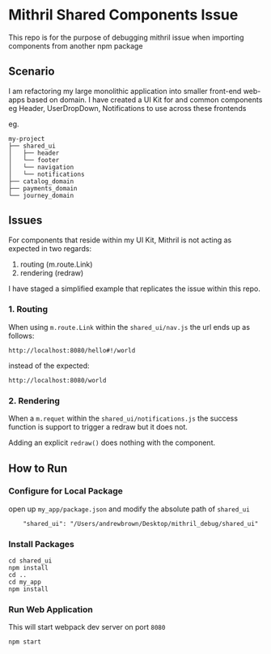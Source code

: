 # Mithril Shared Components Issue
This repo is for the purpose of debugging mithril issue when importing components from another npm package

## Scenario

I am refactoring my large monolithic application into smaller front-end web-apps based on domain.
I have created a UI Kit for and common components eg Header, UserDropDown, Notifications to use across these frontends

eg.
```
my-project
├── shared_ui
│   ├── header
│   └── footer
│   └── navigation
│   └── notifications
├── catalog_domain
├── payments_domain
└── journey_domain
```

## Issues

For components that reside within my UI Kit, Mithril is not acting as expected in two regards:
1. routing (m.route.Link)
1. rendering (redraw)

I have staged a simplified example that replicates the issue within this repo.

### 1. Routing

When using `m.route.Link` within the `shared_ui/nav.js` the url ends up as
follows:

```
http://localhost:8080/hello#!/world
```

instead of the expected:

```
http://localhost:8080/world
```


### 2. Rendering

When a `m.requet` within the `shared_ui/notifications.js` the success function is support to trigger a redraw but it does not.

Adding an explicit `redraw()` does nothing with the component.

## How to Run

### Configure for Local Package

open up `my_app/package.json` and modify the absolute path of `shared_ui`

```
    "shared_ui": "/Users/andrewbrown/Desktop/mithril_debug/shared_ui"
```

### Install Packages

```
cd shared_ui
npm install
cd ..
cd my_app
npm install
```

### Run Web Application

This will start webpack dev server on port `8080`

```
npm start
```
